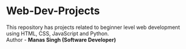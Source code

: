 # Web-Dev-Projects
This repository has projects related to beginner level web development using HTML, CSS, JavaScript and Python. 
<br>
Author - <b>Manas Singh (Software Developer)</b>
